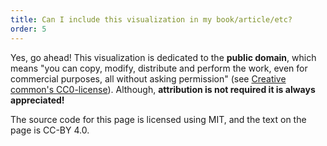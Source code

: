 ```yaml
---
title: Can I include this visualization in my book/article/etc?
order: 5
---
```


Yes, go ahead! This visualization is dedicated to the **public domain**, which means "you can copy, modify, distribute and perform the work, even for commercial purposes, all without asking permission" (see [Creative common's CC0-license](https://creativecommons.org/publicdomain/zero/1.0/)). Although, **attribution is not required it is always appreciated!**

The source code for this page is licensed using MIT, and the text on the page is CC-BY 4.0.